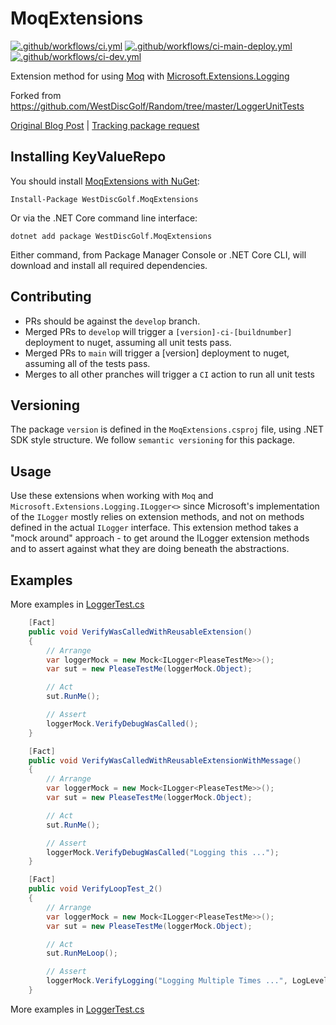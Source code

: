 # MoqExtensions
[![.github/workflows/ci.yml](https://github.com/calebjenkins/WestDiscGolf.MoqExtensions/actions/workflows/ci.yml/badge.svg)](https://github.com/calebjenkins/WestDiscGolf.MoqExtensions/actions/workflows/ci.yml) 
[![.github/workflows/ci-main-deploy.yml](https://github.com/calebjenkins/WestDiscGolf.MoqExtensions/actions/workflows/ci-main-deploy.yml/badge.svg)](https://github.com/calebjenkins/WestDiscGolf.MoqExtensions/actions/workflows/ci-main-deploy.yml)
[![.github/workflows/ci-dev.yml](https://github.com/calebjenkins/WestDiscGolf.MoqExtensions/actions/workflows/ci-dev.yml/badge.svg)](https://github.com/calebjenkins/WestDiscGolf.MoqExtensions/actions/workflows/ci-dev.yml)

Extension method for using [Moq](https://github.com/moq) with [Microsoft.Extensions.Logging](https://learn.microsoft.com/en-us/dotnet/api/microsoft.extensions.logging?view=dotnet-plat-ext-7.0)


Forked from https://github.com/WestDiscGolf/Random/tree/master/LoggerUnitTests

[Original Blog Post](https://adamstorr.azurewebsites.net/blog/mocking-ilogger-with-moq)
   |   [Tracking package request](https://github.com/WestDiscGolf/Random/issues/2)

## Installing KeyValueRepo

You should install [MoqExtensions with NuGet](https://www.nuget.org/packages/WestDiscGolf.MoqExtensions):

    Install-Package WestDiscGolf.MoqExtensions
    
Or via the .NET Core command line interface:

    dotnet add package WestDiscGolf.MoqExtensions

Either command, from Package Manager Console or .NET Core CLI, will download and install all required dependencies.

## Contributing
- PRs should be against the `develop` branch.
- Merged PRs to `develop` will trigger a `[version]-ci-[buildnumber]` deployment to nuget, assuming all unit tests pass.
- Merged PRs to `main` will trigger a [version] deployment to nuget, assuming all of the tests pass.
- Merges to all other pranches will trigger a `CI` action to run all unit tests

## Versioning
The package `version` is defined in the `MoqExtensions.csproj` file, using .NET SDK style structure. We follow `semantic versioning` for this package.

## Usage
Use these extensions when working with `Moq` and `Microsoft.Extensions.Logging.ILogger<>` since Microsoft's implementation of the `ILogger` mostly relies on extension methods, and not on methods defined in the actual `ILogger` interface. This extension method takes a "mock around" approach - to get around the ILogger extension methods and to assert against what they are doing beneath the abstractions.

## Examples
More examples in [LoggerTest.cs](https://github.com/calebjenkins/WestDiscGolf.MoqExtensions/blob/main/src/MoqExtensionsTests/LoggerTest.cs)
```csharp
    [Fact]
    public void VerifyWasCalledWithReusableExtension()
    {
        // Arrange
        var loggerMock = new Mock<ILogger<PleaseTestMe>>();
        var sut = new PleaseTestMe(loggerMock.Object);

        // Act
        sut.RunMe();

        // Assert
        loggerMock.VerifyDebugWasCalled();
    }
```

```csharp
    [Fact]
    public void VerifyWasCalledWithReusableExtensionWithMessage()
    {
        // Arrange
        var loggerMock = new Mock<ILogger<PleaseTestMe>>();
        var sut = new PleaseTestMe(loggerMock.Object);

        // Act
        sut.RunMe();

        // Assert
        loggerMock.VerifyDebugWasCalled("Logging this ...");
    }
```

```csharp
    [Fact]
    public void VerifyLoopTest_2()
    {
        // Arrange
        var loggerMock = new Mock<ILogger<PleaseTestMe>>();
        var sut = new PleaseTestMe(loggerMock.Object);

        // Act
        sut.RunMeLoop();

        // Assert
        loggerMock.VerifyLogging("Logging Multiple Times ...", LogLevel.Debug, Times.Exactly(3));
    }
```

More examples in [LoggerTest.cs](https://github.com/calebjenkins/WestDiscGolf.MoqExtensions/blob/main/src/MoqExtensionsTests/LoggerTest.cs)